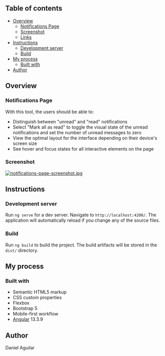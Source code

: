 ## Table of contents

- [Overview](#overview)
  - [Notifications Page](#notifications-page)
  - [Screenshot](#screenshot)
  - [Links](#links)
- [Instructions](#instructions)
  - [Development server](#development-server)
  - [Build](#build)
- [My process](#my-process)
  - [Built with](#built-with)
- [Author](#author)

## Overview

### Notifications Page

With this tool, the users should be able to:

- Distinguish between "unread" and "read" notifications
- Select "Mark all as read" to toggle the visual state of the unread notifications and set the number of unread messages to zero
- View the optimal layout for the interface depending on their device's screen size
- See hover and focus states for all interactive elements on the page

### Screenshot

[![notifications-page-screenshot.jpg](https://i.postimg.cc/4yDmBCGw/notifications-page-screenshot.jpg)](https://postimg.cc/0KCkyBbJ)

## Instructions
### Development server

Run `ng serve` for a dev server. Navigate to `http://localhost:4200/`. The application will automatically reload if you change any of the source files.

### Build

Run `ng build` to build the project. The build artifacts will be stored in the `dist/` directory.

## My process

### Built with

- Semantic HTML5 markup
- CSS custom properties
- Flexbox
- Bootstrap 5
- Mobile-first workflow
- [Angular](https://angular.io/) 13.3.9

## Author
Daniel Aguilar
